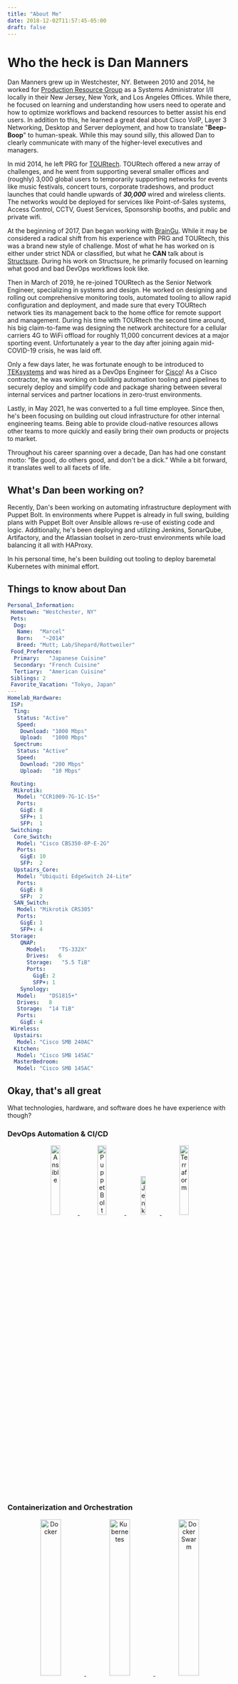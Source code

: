 ```yaml
---
title: "About Me"
date: 2018-12-02T11:57:45-05:00
draft: false
---
```

# Who the heck is Dan Manners

Dan Manners grew up in Westchester, NY. Between 2010 and 2014, he worked for [Production Resource Group](https://www.prg.com/) as a Systems Administrator I/II locally in their New Jersey, New York, and Los Angeles Offices. While there, he focused on learning and understanding how users need to operate and how to optimize workflows and backend resources to better assist his end users. In addition to this, he learned a great deal about Cisco VoIP, Layer 3 Networking, Desktop and Server deployment, and how to translate "**Beep-Boop**" to human-speak. While this may sound silly, this allowed Dan to clearly communicate with many of the higher-level executives and managers.

In mid 2014, he left PRG for [TOURtech](https://www.tourtech.com/). TOURtech offered a new array of challenges, and he went from supporting several smaller offices and (roughly) 3,000 global users to temporarily supporting networks for events like music festivals, concert tours, corporate tradeshows, and product launches that could handle upwards of _**30,000**_ wired and wireless clients. The networks would be deployed for services like Point-of-Sales systems, Access Control, CCTV, Guest Services, Sponsorship booths, and public and private wifi.

At the beginning of 2017, Dan began working with [BrainGu](https://braingu.com). While it may be considered a radical shift from his experience with PRG and TOURtech, this was a brand new style of challenge. Most of what he has worked on is either under strict NDA or classified, but what he **CAN** talk about is [Structsure](https://structsure.com). During his work on Structsure, he primarily focused on learning what good and bad DevOps workflows look like.

Then in March of 2019, he re-joined TOURtech as the Senior Network Engineer, specializing in systems and design. He worked on designing and rolling out comprehensive monitoring tools, automated tooling to allow rapid configuration and deployment, and made sure that every TOURtech network ties its management back to the home office for remote support and management. During his time with TOURtech the second time around, his big claim-to-fame was designing the network architecture for a cellular carriers 4G to WiFi offload for roughly 11,000 concurrent devices at a major sporting event. Unfortunately a year to the day after joining again mid-COVID-19 crisis, he was laid off.

Only a few days later, he was fortunate enough to be introduced to [TEKsystems](https://www.teksystems.com/) and was hired as a DevOps Engineer for [Cisco](https://www.cisco.com/)! As a Cisco contractor, he was working on building automation tooling and pipelines to securely deploy and simplify code and package sharing between several internal services and partner locations in zero-trust environments.

Lastly, in May 2021, he was converted to a full time employee. Since then, he's been focusing on building out cloud infrastructure for other internal engineering teams. Being able to provide cloud-native resources allows other teams to more quickly and easily bring their own products or projects to market.

Throughout his career spanning over a decade, Dan has had one constant motto: "Be good, do others good, and don't be a dick." While a bit forward, it translates well to all facets of life.

## What's Dan been working on?

Recently, Dan's been working on automating infrastructure deployment with Puppet Bolt. In environments where Puppet is already in full swing, building plans with Puppet Bolt over Ansible allows re-use of existing code and logic. Additionally, he's been deploying and utilizing Jenkins, SonarQube, Artifactory, and the Atlassian toolset in zero-trust environments while load balancing it all with HAProxy.

In his personal time, he's been building out tooling to deploy baremetal Kubernetes with minimal effort.

## Things to know about Dan

```yaml
Personal_Information:
 Hometown: "Westchester, NY"
 Pets:
  Dog:
   Name:  "Marcel"
   Born:   "~2014"
   Breed: "Mutt; Lab/Shepard/Rottweiler"
 Food_Preference:
  Primary:   "Japanese Cuisine"
  Secondary: "French Cuisine"
  Tertiary:  "American Cuisine"
 Siblings: 2
 Favorite_Vacation: "Tokyo, Japan"
---
Homelab_Hardware:
 ISP:
  Ting:
   Status: "Active"
   Speed:
    Download: "1000 Mbps"
    Upload:   "1000 Mbps"
  Spectrum:
   Status: "Active"
   Speed:
    Download: "200 Mbps"
    Upload:   "10 Mbps"

 Routing:
  Mikrotik:
   Model: "CCR1009-7G-1C-1S+"
   Ports: 
    GigE: 8
    SFP+: 1
    SFP:  1
 Switching:
  Core_Switch:
   Model: "Cisco CBS350-8P-E-2G"
   Ports:
    GigE: 10
    SFP:  2
  Upstairs_Core:
   Model: "Ubiquiti EdgeSwitch 24-Lite"
   Ports:
    GigE: 8
    SFP:  2
  SAN_Switch:
   Model: "Mikrotik CRS305"
   Ports:
    GigE: 1
    SFP+: 4
 Storage:
    QNAP:
      Model:    "TS-332X"
      Drives:   6
      Storage:   "5.5 TiB"
      Ports:
        GigE: 2
        SFP+: 1
    Synology:
   Model:    "DS1815+"
   Drives:   8
   Storage:  "14 TiB"
   Ports:
    GigE: 4
 Wireless:
  Upstairs:
   Model: "Cisco SMB 240AC"
  Kitchen:
   Model: "Cisco SMB 145AC"
  MasterBedroom:
   Model: "Cisco SMB 145AC"
```

## Okay, that's all great

What technologies, hardware, and software does he have experience with though?

### DevOps Automation & CI/CD

<center>
 <a href="https://www.ansible.com/">
  <img src="images/ansible.webp" width="20%" alt="Ansible">
 </a>
 <a href="https://puppet.com/docs/bolt/latest/bolt.html">
  <img src="images/puppetbolt.png" width="20%" alt="Puppet Bolt">
 </a>
 <a href="https://jenkins.io/">
  <img src="images/jenkins.png" width="15%" alt="Jenkins">
 </a>
 <a href="https://www.terraform.io/">
  <img src="images/terraform.png" width="20%" alt="Terraform">
 </a>
</center>

### Containerization and Orchestration

<center>
 <a href="https://www.docker.com/">
  <img src="images/docker.png" width="30%" alt="Docker">
 </a>
 <a href="https://kubernetes.io/">
  <img src="images/kubernetes.png" width="30%" alt="Kubernetes">
 </a>
 <a href="https://www.docker.com/">
  <img src="images/dockerswarm.png" width="30%" alt="Docker Swarm">
 </a>
</center>

### Cloud Providers

<center>
 <a href="https://www.digitalocean.com/">
  <img src="images/digitalocean.png" width="30%" alt="Digital Ocean"
   style="margin: 0px 30px">
 </a>
 <a href="https://aws.amazon.com/">
  <img src="images/aws.png" width="30%" alt="AWS"
   style="margin: 20px 30px">
 </a>
</center>

### Applications & Services

<center>
 <a href="https://www.librenms.org/">
  <img src="images/librenms.png" width="18%" alt="LibreNMS">
 </a>
 <a href="https://www.freeipa.org/page/Main_Page">
  <img src="images/freeipa.png" width="18%" alt="FreeIPA">
 </a>
 <a href="https://www.vaultproject.io/">
  <img src="images/vault.png" width="18%" alt="Vault">
 </a>
 <a href="https://gitlab.com/">
  <img src="images/gitlab.png" width="18%" alt="Gitlab">
 </a>
 <a href="https://rocket.chat/">
  <img src="images/rocketchat.png" width="18%" alt="RocketChat">
 </a>
 <a href="https://www.atlassian.com/">
  <img src="images/atlassian.png" width="18%" alt="Atlassian Toolset"
   style="margin: 20px 0px 0px 0px">
 </a>
</center>

### Operating Systems

<center>
 <a href="https://www.centos.org/">
  <img src="images/centos.png" width="20%" alt="CentOS 7">
 </a>
 <a href="https://www.ubuntu.com/">
  <img src="images/ubuntu-logo.png" width="40%" alt="Ubuntu 14.04+"
   style="margin: 0px 20px">
 </a>
 <a href="https://aws.amazon.com/amazon-linux-ami/">
  <img src="images/amazonlinux.png" width="20%" alt="Amazon Linux">
 </a>
 <br><br>
 <a href="https://www.microsoft.com/en-us/evalcenter/evaluate-windows-server-2012-r2/">
  <img src="images/winserver2012.png" width="45%"
   alt="Windows Server 2012" style="margin: 20px 0px">
 </a>
 <br><br>
 <a href="https://www.pfsense.org/">
  <img src="images/pfsense.png" width="35%" alt="pfSense">
 </a>
</center>

### Hardware

<center>
 <a href="https://www.cisco.com/">
  <img src="images/cisco.png" width="20%" alt="Cisco"
   style="margin: 20px 10px 10px 0px">
 </a>
 <a href="https://www.juniper.net">
  <img src="images/juniper.png" width="25%" alt="Juniper"
   style="margin: 5px 0px" style="padding-right: 40px;">
 </a>
 <a href="https://www.edge-core.com/">
  <img src="images/edge-core.png" width="30%" alt="Edge-Core"
   style="margin: 22px 20px">
 </a>
 <br>
 <a href="https://meraki.cisco.com/">
  <img src="images/meraki.png" width="20%" alt="Meraki"
   style="margin: 0px 30px">
 </a>
 <a href="https://www.ubnt.com/">
  <img src="images/ubnt.png" width="15%" alt="Ubiquiti">
 </a>
 <a href="https://mikrotik.com//">
  <img src="images/mikrotik.svg" width="30%" alt="Meraki"
   style="margin: 25px 20px">
 </a>
 <br>
 <a href="https://www.synology.com/">
  <img src="images/synology.png" width="35%" alt="Synology"
   style="margin: 20px 0px">
 </a>
 <a href="https://www.ruckuswireless.com/">
  <img src="images/ruckus.png" width="15%" alt="Ruckus Wireless"
   style="margin: 10px 0px">
 </a>
</center>

### Programming/Scripting

<center>
 <a href="https://en.wikipedia.org/wiki/Bash_(Unix_shell)">
  <img src="images/bash.png" width="20%" alt="Bash"
   style="margin: 0px 20px 0px 0px">
 </a>
 <a href="https://www.python.org/">
  <img src="images/python.png" width="22%" alt="Python3"
   style="margin: 0px 25px">
 </a>
 <a href="https://golang.org/">
  <img src="images/golang.png" width="25%" alt="Go">
 </a>
</center>
